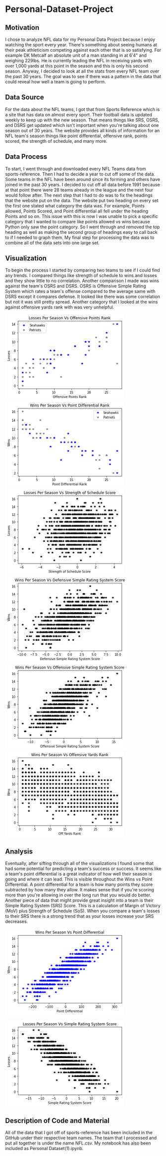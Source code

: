 # Personal-Dataset-Project

## Motivation
I chose to analyze NFL data for my Personal Data Project because I enjoy watching the sport every year. There's something about seeing humans at their peak athleticism competing against each other that is so satisfying. For example DK Metcalf an absolute unit of a man standing in at 6'4" and weighing 229lbs. He is currently leading the NFL in receiving yards with over 1,000 yards at this point in the season and this is only his second season. Anyway, I decided to look at all the stats from every NFL team over the past 30 years.  The goal was to see if there was a pattern in the data that could reveal how well a team is going to perform.


## Data Source
For the data about the NFL teams, I got that from Sports Reference which is a site that has data on almost every sport. Their football data is updated weekly to keep up with the new season. That means things like SRS, OSRS, and DSRS get updated which isn't important when you're talking about one season out of 30 years. The website provides all kinds of information for an NFL team's season things like point differential, offensive rank, points scored, the strength of schedule, and many more.


## Data Process
To start, I went through and downloaded every NFL Teams data from sports-reference. Then I had to decide a year to cut off some of the data. Some teams in the NFL have been around since its forming and others have joined in the past 30 years. I decided to cut off all data before 1991 because at that point there were 28 teams already in the league and the next four would follow after. The next step that I had to do was to fix the headings that the website put on the data. The website put two heading on every set the first one stated what category the data was. For example, Points allowed, Points Scored, and Point differential all fell under the heading Points and so on. This issue with this is now I was unable to pick a specific category that I wanted to compare like points allowed vs wins because Python only saw the point category. So I went through and removed the top heading as well as making the second group of headings easy to call back to if I needed to graph them. My final step for processing the data was to combine all of the data sets into one large set.


## Visualization
To begin the process I started by comparing two teams to see if I could find any trends. I compared things like strength of schedule to wins and losses and they show little to no correlation. Another comparison I made was wins against the team's OSRS and DSRS. OSRS is Offensive Simple Rating System which rates a team's offense compared to the average same with DSRS except it compares defense. It looked like there was some correlation but not it was still pretty spread. Another category that I looked at the wins against offensive yards rank with was very unhelpful.

![l vs off pt rk](https://github.com/Philip-Bailey/Personal-Dataset-Project/blob/master/L%20vs%20Off%20Pt%20Rk.png)
![w vs pt dif rk](https://github.com/Philip-Bailey/Personal-Dataset-Project/blob/master/W%20vs%20Pt%20Dif%20Rk.png)
![L vs SoS](https://github.com/Philip-Bailey/Personal-Dataset-Project/blob/master/L%20vs%20SoS.png)
![W vs DSRS](https://github.com/Philip-Bailey/Personal-Dataset-Project/blob/master/W%20vs%20DSRS.png)
![W vs OSRS](https://github.com/Philip-Bailey/Personal-Dataset-Project/blob/master/W%20vs%20OSRS.png)
![W vs Off Yds RK](https://github.com/Philip-Bailey/Personal-Dataset-Project/blob/master/W%20vs%20Off%20Yds%20Rk.png)


## Analysis
Eventually, after sifting through all of the visualizations I found some that had some potential for predicting a team's success or success. It seems like a team's point differential is a great indicator of how well their season is going and where it can lead. This is visible throughout the Wins vs Point Differential. A point differential for a team is how many points they score subtracted by how many they allow. It makes sense that if you're scoring more than you're allowing in over the long run that you would do better. Another piece of data that might provide great insight into a team is their Simple Rating System (SRS) Score. This is a calculation of Margin of Victory (MoV) plus Strength of Schedule (SoS). When you compare a team's losses to their SRS there is a strong trend that as your losses increase your SRS decreases. 

![W vs Pt Dif](https://github.com/Philip-Bailey/Personal-Dataset-Project/blob/master/W%20vs%20Pt%20Dif.png)

![L vs SRS](https://github.com/Philip-Bailey/Personal-Dataset-Project/blob/master/L%20vs%20SRS.png)


## Description of Code and Material 
All of the data that I got off of sports-reference has been included in the GitHub under their respective team names. The team that I processed and put all together is under the name NFL.csv. My notebook has also been included as Personal Dataset(1).ipynb.
